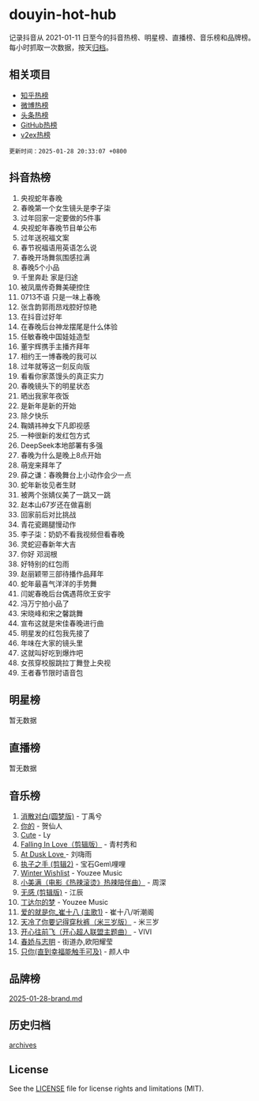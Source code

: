 # douyin-hot-hub

记录抖音从 2021-01-11 日至今的抖音热榜、明星榜、直播榜、音乐榜和品牌榜。每小时抓取一次数据，按天[归档](archives)。

## 相关项目

- [知乎热榜](https://github.com/lonnyzhang423/zhihu-hot-hub)
- [微博热榜](https://github.com/lonnyzhang423/weibo-hot-hub)
- [头条热榜](https://github.com/lonnyzhang423/toutiao-hot-hub)
- [GitHub热榜](https://github.com/lonnyzhang423/github-hot-hub)
- [v2ex热榜](https://github.com/lonnyzhang423/v2ex-hot-hub)


`更新时间：2025-01-28 20:33:07 +0800`

## 抖音热榜

1. 央视蛇年春晚
1. 春晚第一个女生镜头是李子柒
1. 过年回家一定要做的5件事
1. 央视蛇年春晚节目单公布
1. 过年送祝福文案
1. 春节祝福语用英语怎么说
1. 春晚开场舞氛围感拉满
1. 春晚5个小品
1. 千里奔赴 家是归途
1. 被凤凰传奇舞美硬控住
1. 0713不语 只是一味上春晚
1. 张含韵郭雨昂戏腔好惊艳
1. 在抖音过好年
1. 在春晚后台神龙摆尾是什么体验
1. 任敏春晚中国娃娃造型
1. 董宇辉携手主播齐拜年
1. 相约王一博春晚的我可以
1. 过年就等这一刻反向版
1. 看看你家蒸馒头的真正实力
1. 春晚镜头下的明星状态
1. 晒出我家年夜饭
1. 是新年是新的开始
1. 除夕快乐
1. 鞠婧祎神女下凡即视感
1. 一种很新的发红包方式
1. DeepSeek本地部署有多强
1. 春晚为什么是晚上8点开始
1. 萌宠来拜年了
1. 薛之谦：春晚舞台上小动作会少一点
1. 蛇年新妆见者生财
1. 被两个张婧仪美了一跳又一跳
1. 赵本山67岁还在做喜剧
1. 回家前后对比挑战
1. 青花瓷踢腿慢动作
1. 李子柒：奶奶不看我视频但看春晚
1. 灵蛇迎春新年大吉
1. 你好 邓润根
1. 好特别的红包雨
1. 赵丽颖带三部待播作品拜年
1. 蛇年最喜气洋洋的手势舞
1. 闫妮春晚后台偶遇蒋欣王安宇
1. 冯万宁拍小品了
1. 宋晓峰和宋之馨跳舞
1. 宣布这就是宋佳春晚进行曲
1. 明星发的红包我先接了
1. 年味在大家的镜头里
1. 这就叫好吃到爆炸吧
1. 女孩穿校服跳拉丁舞登上央视
1. 王者春节限时语音包

## 明星榜

暂无数据

## 直播榜

暂无数据

## 音乐榜

1. [消散对白(圆梦版)](https://sf5-hl-cdn-tos.douyinstatic.com/obj/tos-cn-ve-2774/og4jB5I5IizzoZVAAAzWgBMAsMDWoArfwBOiFs) - 丁禹兮
1. [你的](https://sf5-hl-cdn-tos.douyinstatic.com/obj/tos-cn-ve-2774/oYuIeKf42jB7sEV6B2upMdpYAgfrQWj0FeRegh) - 贺仙人
1. [Cute](https://sf5-hl-cdn-tos.douyinstatic.com/obj/tos-cn-ve-2774/o4IbIzHWKAAB4wsS5qMBRiiAlEBGTpQRNfFvuo) - Ly
1. [Falling In Love（剪辑版）](https://sf5-hl-cdn-tos.douyinstatic.com/obj/tos-cn-ve-2774/o8ajpA8zzgBPahbBIO8AcKGBLJezFCRd1wfP9f) - 青村秀和
1. [ At Dusk  Love ](https://sf5-hl-cdn-tos.douyinstatic.com/obj/tos-cn-ve-2774/o8CrpCf5CaYgI4ZrtQgMQAFEfuGqNnRSDQAPBc) - 刘嗨雨
1. [执子之手 (剪辑2)](https://sf5-hl-cdn-tos.douyinstatic.com/obj/tos-cn-ve-2774/oUoZLQjCc31XzqsBnBQUNgeKtYPBcgbFDwtfcu) - 宝石Gem\哩哩
1. [Winter Wishlist](https://sf5-hl-cdn-tos.douyinstatic.com/obj/tos-cn-ve-2774/oIIgUOeamCFCVAzxN6MFRLIBlLGpUqQxeeHrLE) - Youzee Music
1. [小美满（电影《热辣滚烫》热辣陪伴曲）](https://sf5-hl-cdn-tos.douyinstatic.com/obj/tos-cn-ve-2774/o0GAn2lSgfZIDUgtevCGDQYnFg4CwnrBaxbTZL) - 周深
1. [无感 (剪辑版)](https://sf5-hl-cdn-tos.douyinstatic.com/obj/tos-cn-ve-2774/o0eIsUzJBDlQaQFC5OFlgbMEZC1TFYBftOBn6p) - 江辰
1. [丁达尔的梦](https://sf5-hl-cdn-tos.douyinstatic.com/obj/tos-cn-ve-2774/oMU3WirUZBVQkAC9ccG5P2IQirziZM2RTInUY) - Youzee Music
1. [爱的就是你_崔十八 (主歌1)](https://sf5-hl-cdn-tos.douyinstatic.com/obj/tos-cn-ve-2774/oI5BO5DhFZ6UTcNCnZaOCBLtZ7WIMQGfgnXf5E) - 崔十八/听潮阁
1. [天冷了你要记得穿秋裤（米三岁版）](https://sf5-hl-cdn-tos.douyinstatic.com/obj/tos-cn-ve-2774/oQlIwVIDWiZ6BQilAorS7MA0AgCkQDvcZAdm1) - 米三岁
1. [开心往前飞（开心超人联盟主题曲）](https://sf6-cdn-tos.douyinstatic.com/obj/tos-cn-ve-2774/9d8fb7c82cf1421fb93a9fe925275e0a) - VIVI
1. [春娇与志明](https://sf5-hl-cdn-tos.douyinstatic.com/obj/tos-cn-ve-2774/e530d8fceb7044b39707d7f9ff54add1) - 街道办,欧阳耀莹
1. [只你(直到幸福能触手可及)](https://sf5-hl-cdn-tos.douyinstatic.com/obj/tos-cn-ve-2774/o0lBkRDzFTeaVSUz3ZZSCBVtZ5DIMQGfgmEAuE) - 颜人中

## 品牌榜

[2025-01-28-brand.md](archives/2025-01-28-brand.md)

## 历史归档

[archives](archives)

## License

See the [LICENSE](LICENSE) file for license rights and limitations (MIT).
